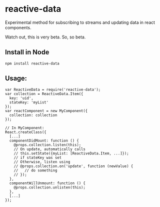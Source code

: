 # reactive-data

Experimental method for subscribing to streams and updating data in react components.

Watch out, this is very beta. So, so beta.

## Install in Node

    npm install reactive-data

## Usage:

    var ReactiveData = require('reactive-data');
    var collection = ReactiveData.Item({
      key: 'uid',
      stateKey: 'myList'
    });
    var reactComponent = new MyComponent({
      collection: collection
    });

    // In MyComponent:
    React.createClass({
      [...]
      componentDidMount: function () {
        @props.collection.listen(this);
        // On update, automatically calls
        // this.setState({myList: [ReactiveData.Item, ...]});
        // if stateKey was set
        // Otherwise, listen using
        // @props.collection.on('update', function (newValue) {
        //   // do something
        // });
      },
      componentWillUnmount: function () {
        @props.collection.unlisten(this);
      },
      [...]
    });
